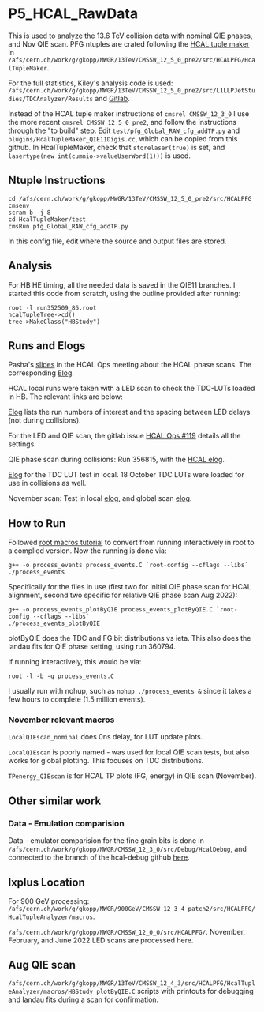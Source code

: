 # P5_HCAL_RawData
This is used to analyze the 13.6 TeV collision data with nominal QIE phases, and Nov QIE scan. PFG ntuples are crated following the [HCAL tuple maker](https://gitlab.cern.ch/cmshcal/hcalpfg/HcalTupleMaker/-/tree/PFG-CMSSW_12_3_X/) in `/afs/cern.ch/work/g/gkopp/MWGR/13TeV/CMSSW_12_5_0_pre2/src/HCALPFG/HcalTupleMaker`.

For the full statistics, Kiley's analysis code is used: `/afs/cern.ch/work/g/gkopp/MWGR/13TeV/CMSSW_12_5_0_pre2/src/L1LLPJetStudies/TDCAnalyzer/Results` and [Gitlab](https://gitlab.cern.ch/kikenned/L1LLPJetStudies/-/tree/master).

Instead of the HCAL tuple maker instructions of `cmsrel CMSSW_12_3_0`  I use the more recent `cmsrel CMSSW_12_5_0_pre2`, and follow the instructions through the "to build" step. Edit `test/pfg_Global_RAW_cfg_addTP.py` and `plugins/HcalTupleMaker_QIE11Digis.cc`, which can be copied from this github. In HcalTupleMaker, check that `storelaser(true)`  is set, and `lasertype(new int(cumnio->valueUserWord(1)))` is used.

## Ntuple Instructions
```
cd /afs/cern.ch/work/g/gkopp/MWGR/13TeV/CMSSW_12_5_0_pre2/src/HCALPFG
cmsenv
scram b -j 8
cd HcalTupleMaker/test
cmsRun pfg_Global_RAW_cfg_addTP.py
```
In this config file, edit where the source and output files are stored. 

## Analysis
For HB HE timing, all the needed data is saved in the QIE11 branches. I started this code from scratch, using the outline provided after running:
```
root -l run352509_86.root
hcalTupleTree->cd()
tree->MakeClass("HBStudy")
```

## Runs and Elogs
Pasha's [slides](https://indico.cern.ch/event/1166252/attachments/2452900/4203396/phasescan.pdf) in the HCAL Ops meeting about the HCAL phase scans. The corresponding [Elog](https://cmsonline.cern.ch/webcenter/portal/cmsonline/Common/Elog?_piref683379043.strutsAction=%2FviewMessageDetails.do%3FmsgId%3D1141524).

HCAL local runs were taken with a LED scan to check the TDC-LUTs loaded in HB. The relevant links are below:

[Elog](http://cmsonline.cern.ch/cms-elog/1128105) lists the run numbers of interest and the spacing between LED delays (not during collisions). 

For the LED and QIE scan, the gitlab issue [HCAL Ops #119](https://gitlab.cern.ch/cmshcal/docs/-/issues/119#note_5280563) details all the settings.  

QIE phase scan during collisions: Run 356815, with the [HCAL elog](https://cmsonline.cern.ch/webcenter/portal/cmsonline/Common/Elog?_piref683379043.strutsAction=%2FviewMessageDetails.do%3FmsgId%3D1150378).

[Elog](/afs/cern.ch/work/g/gkopp/MWGR/13TeV/CMSSW_12_4_3/src/HCALPFG) for the TDC LUT test in local. 18 October TDC LUTs were loaded for use in collisions as well.

November scan: Test in local [elog](http://cmsonline.cern.ch/cms-elog/1166125), and global scan [elog](http://cmsonline.cern.ch/cms-elog/1167101). 

## How to Run
Followed [root macros tutorial](https://root.cern.ch/root/htmldoc/guides/primer/ROOTPrimer.html#root-macros) to convert from running interactively in root to a complied version. Now the running is done via:
```
g++ -o process_events process_events.C `root-config --cflags --libs`
./process_events
```
Specifically for the files in use (first two for initial QIE phase scan for HCAL alignment, second two specific for relative QIE phase scan Aug 2022):
```
g++ -o process_events_plotByQIE process_events_plotByQIE.C `root-config --cflags --libs`
./process_events_plotByQIE
```
plotByQIE does the TDC and FG bit distributions vs ieta. This also does the landau fits for QIE phase setting, using run 360794.

If running interactively, this would be via:
```
root -l -b -q process_events.C
```
I usually run with nohup, such as `nohup ./process_events &` since it takes a few hours to complete (1.5 million events).

### November relevant macros
`LocalQIEscan_nominal` does 0ns delay, for LUT update plots. 

`LocalQIEscan` is poorly named - was used for local QIE scan tests, but also works for global plotting. This focuses on TDC distributions. 

`TPenergy_QIEscan` is for HCAL TP plots (FG, energy) in QIE scan (November).

## Other similar work

### Data - Emulation comparision
Data - emulator comparision for the fine grain bits is done in `/afs/cern.ch/work/g/gkopp/MWGR/CMSSW_12_3_0/src/Debug/HcalDebug`, and connected to the branch of the hcal-debug github [here](https://github.com/gk199/cms-hcal-debug/tree/Data-Emu_LEDscan). 

## lxplus Location
For 900 GeV processing: `/afs/cern.ch/work/g/gkopp/MWGR/900GeV/CMSSW_12_3_4_patch2/src/HCALPFG/HcalTupleAnalyzer/macros`.

`/afs/cern.ch/work/g/gkopp/MWGR/CMSSW_12_0_0/src/HCALPFG/`. November, February, and June 2022 LED scans are processed here. 

## Aug QIE scan
`/afs/cern.ch/work/g/gkopp/MWGR/13TeV/CMSSW_12_4_3/src/HCALPFG/HcalTupleAnalyzer/macros/HBStudy_plotByQIE.C` scripts with printouts for debugging and landau fits during a scan for confirmation. 